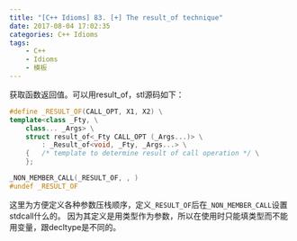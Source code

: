 ```yaml
---
title: "[C++ Idioms] 83. [+] The result_of technique"
date: 2017-08-04 17:02:35
categories: C++ Idioms
tags:
    - C++
    - Idioms
    - 模板
---
```

获取函数返回值。<!--more-->可以用result_of，stl源码如下：
```cpp
#define _RESULT_OF(CALL_OPT, X1, X2) \
template<class _Fty, \
	class... _Args> \
	struct result_of<_Fty CALL_OPT (_Args...)> \
		: _Result_of<void, _Fty, _Args...> \
	{	/* template to determine result of call operation */ \
	};

_NON_MEMBER_CALL(_RESULT_OF, , )
#undef _RESULT_OF
```
这里为方便定义各种参数压栈顺序，定义`_RESULT_OF`后在`_NON_MEMBER_CALL`设置stdcall什么的。
因为其定义是用类型作为参数，所以在使用时只能填类型而不能用变量，跟decltype是不同的。